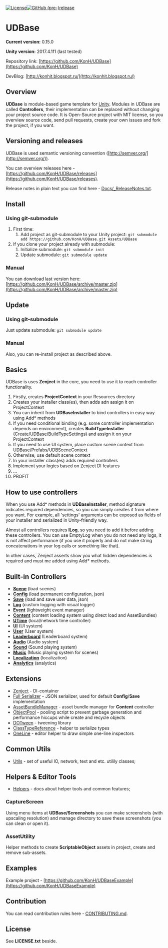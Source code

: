 [![License](https://img.shields.io/badge/license-MIT-blue.svg)](LICENSE.txt)[![GitHub (pre-)release](https://img.shields.io/github/release/konh/udbase/all.svg)](https://github.com/KonH/UDBase/releases)

# UDBase 

**Current version:** 0.15.0

**Unity version:** 2017.4.1f1 (last tested)

Repository link: [https://github.com/KonH/UDBase](https://github.com/KonH/UDBase)

DevBlog: [http://konhit.blogspot.ru/](http://konhit.blogspot.ru/)

## Overview

**UDBase** is module-based game template for [Unity](https://unity3d.com/). Modules in UDBase are called **Controllers**, their implementation can be replaced without changing your project source code. It is Open-Source project with MIT license, so you overview source code, send pull requests, create your own issues and fork the project, if you want.

## Versioning and releases

UDBase is used semantic versioning convention ([http://semver.org/](http://semver.org/)). 

You can overview releases here - [https://github.com/KonH/UDBase/releases](https://github.com/KonH/UDBase/releases).

Release notes in plain text you can find here - [Docs/_ReleaseNotes.txt](Docs/_ReleaseNotes.txt).

## Install

### Using git-submodule
1. First time: 
	1. Add project as git-submodule to your Unity project: `git submodule add https://github.com/KonH/UDBase.git Assets/UDBase`
2. If you clone your project already with submodule:
	1. Initialize submodule: `git submodule init`
	2. Update submodule: `git submodule update`

### Manual
You can download last version here: [https://github.com/KonH/UDBase/archive/master.zip](https://github.com/KonH/UDBase/archive/master.zip)

## Update

### Using git-submodule
Just update submodule: `git submodule update`

### Manual
Also, you can re-install project as described above.

## Basics

UDBase is uses **Zenject** in the core, you need to use it to reach controller functionality.

1. Firstly, creates **ProjectContext** in your Resources directory
2. Creates your installer class(es), then adds adn assign it on ProjectContext
3. You can inherit from **UDBaseInstaller** to bind controllers in easy way using Add* methods 
4. If you need conditional binding (e.g. some controller implementation depends on environment), creates **BuildTypeInstaller** (Create/UDBase/BuildTypeSettings) and assign it on your ProjectContext
5. If you need to use UI system, place custom scene context from UDBase/Prefabs/UDBSceneContext
6. Otherwise, use default scene context
7. In your installer class(es) adds required controllers
8. Implement your logics based on Zenject DI features
9. ...
8. PROFIT 

## How to use controllers

When you use Add* methods in **UDBaseInstaller**, method signature indicates required dependencies, so you can simply creates it from where you want. For example, all 'settings' arguments can be exposed as fields of your installer and serialized in Unity-friendly way.

Almost all controllers requires **ILog**, so you need to add it before adding these controllers. You can use EmptyLog when you do not need any logs, it is not affect performance (if you use it properly and do not make string concatenations in your log calls or something like that).

In other cases, Zenject asserts show you what hidden dependencies is required and must me added using Add* methods.  

## Built-in Controllers

- **[Scene](https://github.com/KonH/UDBase/wiki/UDBase.Controllers.SceneSystem)** (load scenes)
- **[Config](https://github.com/KonH/UDBase/wiki/UDBase.Controllers.ConfigSystem)** (load permanent configuration, json)
- **[Save](https://github.com/KonH/UDBase/wiki/UDBase.Controllers.SaveSystem)** (load and save user data, json)
- **[Log](https://github.com/KonH/UDBase/wiki/UDBase.Controllers.LogSystem)** (custom logging with visual logger)
- **[Event](https://github.com/KonH/UDBase/wiki/UDBase.Controllers.EventSystem)** (lightweight event manager)
- **[Content](https://github.com/KonH/UDBase/wiki/UDBase.Controllers.ContentSystem)** (content loading system using direct load and AssetBundles)
- **[UTime](https://github.com/KonH/UDBase/wiki/UDBase.Controllers.UTime)** (local/network time controller)
- **[UI](Docs/https://github.com/KonH/UDBase/wiki/UDBase.UI.Common)** (UI system)
- **[User](https://github.com/KonH/UDBase/wiki/UDBase.Controllers.UserSystem)** (User system)
- **[Leaderboard](https://github.com/KonH/UDBase/wiki/UDBase.Controllers.LeaderboardSystem)** (Leaderboard system)
- **[Audio](https://github.com/KonH/UDBase/wiki/UDBase.Controllers.AudioSystem)** (Audio system)
- **[Sound](https://github.com/KonH/UDBase/wiki/UDBase.Controllers.SoundSystem)** (Sound playing system)
- **[Music](https://github.com/KonH/UDBase/wiki/UDBase.Controllers.MusicSystem)** (Music playing system for scenes)
- **[Localization](https://github.com/KonH/UDBase/wiki/UDBase.Controllers.LocalizationSystem)** (localization)
- **[Analytics](https://github.com/KonH/UDBase/wiki/UDBase.Controllers.AnalyticsSystem)** (analytics)


## Extensions
- [Zenject](https://github.com/modesttree/Zenject) - DI-container
- [Full Serializer](https://github.com/jacobdufault/fullserializer) - JSON serializer, used for default **Config**/**Save** implementation
- [AssetBundleManager](https://bitbucket.org/Unity-Technologies/assetbundledemo) - asset bundle manager for **Content** controller
- [ObjectPool](https://github.com/UnityPatterns/ObjectPool) - pooling script to prevent garbage generation and performance hiccups while create and recycle objects
- [DOTween](http://dotween.demigiant.com/) - tweening library
- [ClassTypeReference](https://github.com/rotorz/unity3d-class-type-reference) - helper to serialize types
- [OneLine](https://github.com/slavniyteo/one-line) - editor helper to draw simple one-line inspectors

## Common Utils
- [Utils](https://github.com/KonH/UDBase/wiki/UDBase.Utils) - set of useful IO, network, text and etc. utilily classes; 


## Helpers & Editor Tools

- [Helpers](https://github.com/KonH/UDBase/wiki/UDBase.Helpers) - docs about helper tools and common features;

### CaptureScreen

Using menu items at **UDBase/Screenshots** you can make screenshots (with upscaling resolution) and manage directory to save these screenshots (you can clean or open it).

### AssetUtility

Helper methods to create **ScriptableObject** assets in project, create and remove sub-assets.

## Examples
Example project - [https://github.com/KonH/UDBaseExample](https://github.com/KonH/UDBaseExample)

## Contribution

You can read contribution rules here - [CONTRIBUTING.md](CONTRIBUTING.md).

## License
See **LICENSE.txt** beside.
